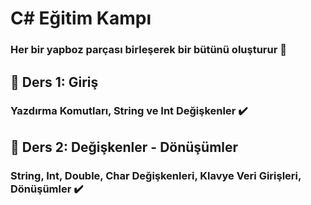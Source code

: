 # C# Eğitim Kampı

### Her bir yapboz parçası birleşerek bir bütünü oluşturur 📌

## 🧩 Ders 1: Giriş 

### Yazdırma Komutları, String ve Int Değişkenler ✔️

## 🧩 Ders 2: Değişkenler - Dönüşümler

### String, Int, Double, Char Değişkenleri, Klavye Veri Girişleri, Dönüşümler ✔️